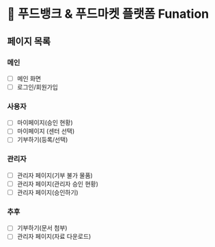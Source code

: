 # 🥬 푸드뱅크 & 푸드마켓 플랫폼 Funation
## 페이지 목록

### 메인
- [ ] 메인 화면 
- [ ] 로그인/회원가입

### 사용자
- [ ] 마이페이지(승인 현황)
- [ ] 마이페이지 (센터 선택)
- [ ] 기부하기(등록/선택)

### 관리자
- [ ] 관리자 페이지(기부 불가 물품)
- [ ] 관리자 페이지(관리자 승인 현황)
- [ ] 관리자 페이지(승인하기)

### 추후
- [ ] 기부하기(문서 첨부)
- [ ] 관리자 페이지(자료 다운로드)
